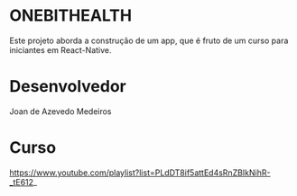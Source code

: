 # ONEBITHEALTH

Este projeto aborda a construção de um app, que é fruto de um curso para iniciantes em React-Native.

# Desenvolvedor 

Joan de Azevedo Medeiros

# Curso 

https://www.youtube.com/playlist?list=PLdDT8if5attEd4sRnZBIkNihR-_tE612_
